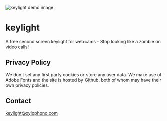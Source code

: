 ![keylight demo image](http://xylophono.github.io/keylight/resources/opengraph.jpg "Keylight.me")

# keylight
A free second screen keylight for webcams - Stop looking like a zombie on video calls!

## Privacy Policy
We don't set any first party cookies or store any user data.
We make use of Adobe Fonts and the site is hosted by Github, both of whom may have their own privacy policies.

## Contact
keylight@xylophono.com
